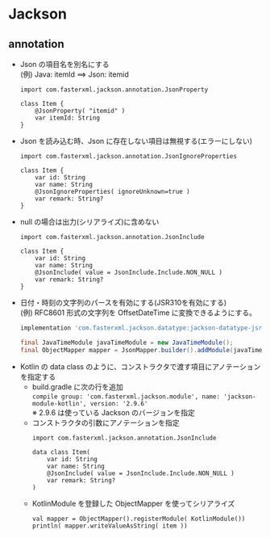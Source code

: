 # Jackson

## annotation

* Json の項目名を別名にする  
(例) Java: itemId ==> Json: itemid
  ```
  import com.fasterxml.jackson.annotation.JsonProperty

  class Item {
      @JsonProperty( "itemid" )
      var itemId: String
  }
  ```
* Json を読み込む時、Json に存在しない項目は無視する(エラーにしない)  
  ```
  import com.fasterxml.jackson.annotation.JsonIgnoreProperties

  class Item {
      var id: String
      var name: String
      @JsonIgnoreProperties( ignoreUnknown=true )
      var remark: String?
  }
  ```
* null の場合は出力(シリアライズ)に含めない  
  ```
  import com.fasterxml.jackson.annotation.JsonInclude

  class Item {
      var id: String
      var name: String
      @JsonInclude( value = JsonInclude.Include.NON_NULL )
      var remark: String?
  }
  ```
* 日付・時刻の文字列のパースを有効にする(JSR310を有効にする)  
  (例) RFC8601 形式の文字列を OffsetDateTime に変換できるようにする。
  ```gradle
  implementation 'com.fasterxml.jackson.datatype:jackson-datatype-jsr310:2.15.3'
  ```
  ```java
  final JavaTimeModule javaTimeModule = new JavaTimeModule();
  final ObjectMapper mapper = JsonMapper.builder().addModule(javaTimeModule).build();
  ```
* Kotlin の data class のように、コンストラクタで渡す項目にアノテーションを指定する  
  * build.gradle に次の行を追加  
    `compile group: 'com.fasterxml.jackson.module', name: 'jackson-module-kotlin', version: '2.9.6'`  
    ※ 2.9.6 は使っている Jackson のバージョンを指定
  * コンストラクタの引数にアノテーションを指定  
    ```
    import com.fasterxml.jackson.annotation.JsonInclude

    data class Item(
        var id: String
        var name: String
        @JsonInclude( value = JsonInclude.Include.NON_NULL )
        var remark: String?
    )
    ```
  * KotlinModule を登録した ObjectMapper を使ってシリアライズ  
    ```
    val mapper = ObjectMapper().registerModule( KotlinModule())
    println( mapper.writeValueAsString( item ))
    ```



